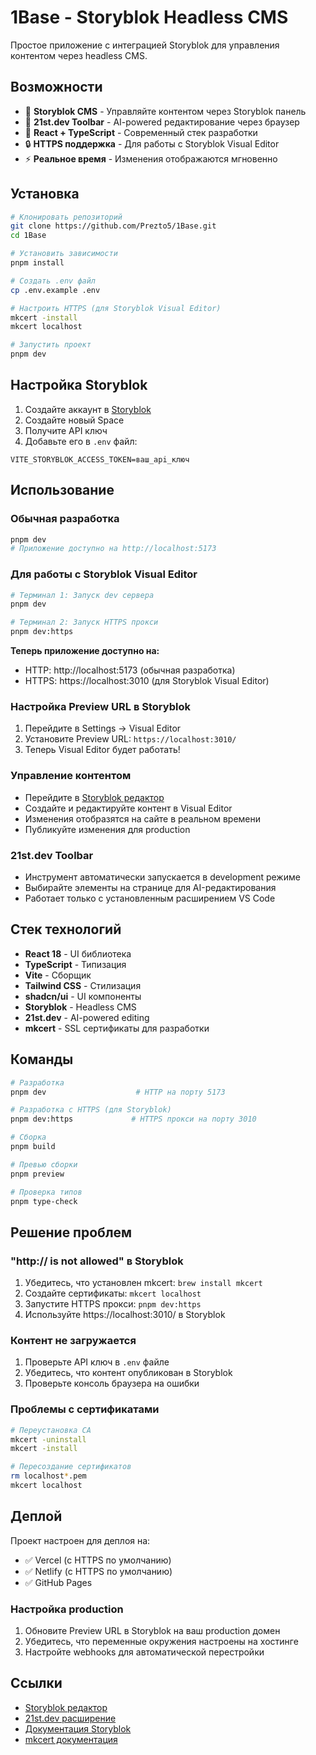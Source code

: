 # 1Base - Storyblok Headless CMS

Простое приложение с интеграцией Storyblok для управления контентом через headless CMS.

## Возможности

- 📝 **Storyblok CMS** - Управляйте контентом через Storyblok панель
- 🔧 **21st.dev Toolbar** - AI-powered редактирование через браузер  
- 🎯 **React + TypeScript** - Современный стек разработки
- 🔒 **HTTPS поддержка** - Для работы с Storyblok Visual Editor
- ⚡ **Реальное время** - Изменения отображаются мгновенно

## Установка

```bash
# Клонировать репозиторий
git clone https://github.com/Prezto5/1Base.git
cd 1Base

# Установить зависимости
pnpm install

# Создать .env файл
cp .env.example .env

# Настроить HTTPS (для Storyblok Visual Editor)
mkcert -install
mkcert localhost

# Запустить проект
pnpm dev
```

## Настройка Storyblok

1. Создайте аккаунт в [Storyblok](https://app.storyblok.com/)
2. Создайте новый Space
3. Получите API ключ
4. Добавьте его в `.env` файл:
```
VITE_STORYBLOK_ACCESS_TOKEN=ваш_api_ключ
```

## Использование

### Обычная разработка
```bash
pnpm dev
# Приложение доступно на http://localhost:5173
```

### Для работы с Storyblok Visual Editor
```bash
# Терминал 1: Запуск dev сервера
pnpm dev

# Терминал 2: Запуск HTTPS прокси
pnpm dev:https
```

**Теперь приложение доступно на:**
- HTTP: http://localhost:5173 (обычная разработка)
- HTTPS: https://localhost:3010 (для Storyblok Visual Editor)

### Настройка Preview URL в Storyblok
1. Перейдите в Settings → Visual Editor
2. Установите Preview URL: `https://localhost:3010/`
3. Теперь Visual Editor будет работать!

### Управление контентом
- Перейдите в [Storyblok редактор](https://app.storyblok.com/)
- Создайте и редактируйте контент в Visual Editor
- Изменения отобразятся на сайте в реальном времени
- Публикуйте изменения для production

### 21st.dev Toolbar
- Инструмент автоматически запускается в development режиме
- Выбирайте элементы на странице для AI-редактирования
- Работает только с установленным расширением VS Code

## Стек технологий

- **React 18** - UI библиотека
- **TypeScript** - Типизация
- **Vite** - Сборщик
- **Tailwind CSS** - Стилизация
- **shadcn/ui** - UI компоненты
- **Storyblok** - Headless CMS
- **21st.dev** - AI-powered editing
- **mkcert** - SSL сертификаты для разработки

## Команды

```bash
# Разработка
pnpm dev                    # HTTP на порту 5173

# Разработка с HTTPS (для Storyblok)
pnpm dev:https             # HTTPS прокси на порту 3010

# Сборка
pnpm build

# Превью сборки
pnpm preview

# Проверка типов
pnpm type-check
```

## Решение проблем

### "http:// is not allowed" в Storyblok
1. Убедитесь, что установлен mkcert: `brew install mkcert`
2. Создайте сертификаты: `mkcert localhost`
3. Запустите HTTPS прокси: `pnpm dev:https`
4. Используйте https://localhost:3010/ в Storyblok

### Контент не загружается
1. Проверьте API ключ в `.env` файле
2. Убедитесь, что контент опубликован в Storyblok
3. Проверьте консоль браузера на ошибки

### Проблемы с сертификатами
```bash
# Переустановка CA
mkcert -uninstall
mkcert -install

# Пересоздание сертификатов
rm localhost*.pem
mkcert localhost
```

## Деплой

Проект настроен для деплоя на:
- ✅ Vercel (с HTTPS по умолчанию)
- ✅ Netlify (с HTTPS по умолчанию)
- ✅ GitHub Pages

### Настройка production
1. Обновите Preview URL в Storyblok на ваш production домен
2. Убедитесь, что переменные окружения настроены на хостинге
3. Настройте webhooks для автоматической перестройки

## Ссылки

- [Storyblok редактор](https://app.storyblok.com/#/edit/64979012523641?region=eu-central-1)
- [21st.dev расширение](https://marketplace.visualstudio.com/items?itemName=21st.21st-extension)
- [Документация Storyblok](https://www.storyblok.com/docs)
- [mkcert документация](https://github.com/FiloSottile/mkcert)
